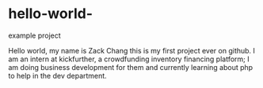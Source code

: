 # hello-world-
example project 

Hello world, my name is Zack Chang this is my first project ever on github. I am an intern at kickfurther, a crowdfunding inventory financing platform; I am doing business development for them and currently learning about php to help in the dev department. 
